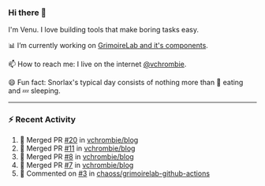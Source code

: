 ### Hi there 👋

I'm Venu. I love building tools that make boring tasks easy.

📊 I’m currently working on [GrimoireLab and it's components](https://chaoss.github.io/grimoirelab).

📫 How to reach me: I live on the internet [@vchrombie](https://www.google.co.in/search?q=vchrombie).

😄 Fun fact: Snorlax's typical day consists of nothing more than :doughnut: eating and :zzz: sleeping.

---

### :zap: Recent Activity

<!--RECENT_ACTIVITY:start-->
1. 🎉 Merged PR [#20](https://github.com/vchrombie/blog/pull/20) in [vchrombie/blog](https://github.com/vchrombie/blog)
2. 🎉 Merged PR [#11](https://github.com/vchrombie/blog/pull/11) in [vchrombie/blog](https://github.com/vchrombie/blog)
3. 🎉 Merged PR [#8](https://github.com/vchrombie/blog/pull/8) in [vchrombie/blog](https://github.com/vchrombie/blog)
4. 🎉 Merged PR [#7](https://github.com/vchrombie/blog/pull/7) in [vchrombie/blog](https://github.com/vchrombie/blog)
5. 💬 Commented on [#3](https://github.com/chaoss/grimoirelab-github-actions/issues/3#issuecomment-1181956562) in [chaoss/grimoirelab-github-actions](https://github.com/chaoss/grimoirelab-github-actions)
<!--RECENT_ACTIVITY:end-->

<!--
**vchrombie/vchrombie** is a ✨ _special_ ✨ repository because its `README.md` (this file) appears on your GitHub profile.

Here are some ideas to get you started:

- 🔭 I’m currently working on ...
- 🌱 I’m currently learning ...
- 👯 I’m looking to collaborate on ...
- 🤔 I’m looking for help with ...
- 💬 Ask me about ...
- 📫 How to reach me: ...
- 😄 Pronouns: ...
- ⚡ Fun fact: ...
-->
